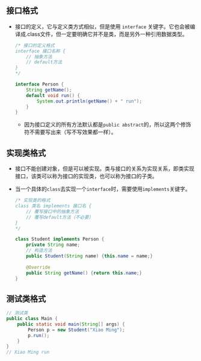## 接口格式

* 接口的定义，它与定义类方式相似，但是使用 `interface` 关键字。它也会被编译成.class文件，但一定要明确它并不是类，而是另外一种引用数据类型。

  ```java
  /* 接口的定义格式
  interface 接口名称 {
      // 抽象方法
      // default方法 
  }
  */
  
  interface Person {
      String getName();
      default void run() {
          System.out.println(getName() + " run");
      }
  }
  ```
  * 因为接口定义的所有方法默认都是`public abstract`的，所以这两个修饰符不需要写出来（写不写效果都一样）。



## 实现类格式

* 接口不能创建对象，但是可以被实现。类与接口的关系为实现关系，即类实现接口，该类可以称为接口的实现类，也可以称为接口的子类。

* 当一个具体的`class`去实现一个`interface`时，需要使用`implements`关键字。

  ```java
  /* 实现类的格式
  class 类名 implements 接口名 {
      // 覆写接口中的抽象方法
      // 覆写default方法（不必要）
  }
  */
  
  class Student implements Person {
      private String name;
      // 构造方法
      public Student(String name) {this.name = name;}
      
      @Override
      public String getName() {return this.name;}
  }
  ```



## 测试类格式

```java
// 测试类
public class Main {
    public static void main(String[] args) {
        Person p = new Student("Xiao Ming");
        p.run();
    }
}
// Xiao Ming run
```

